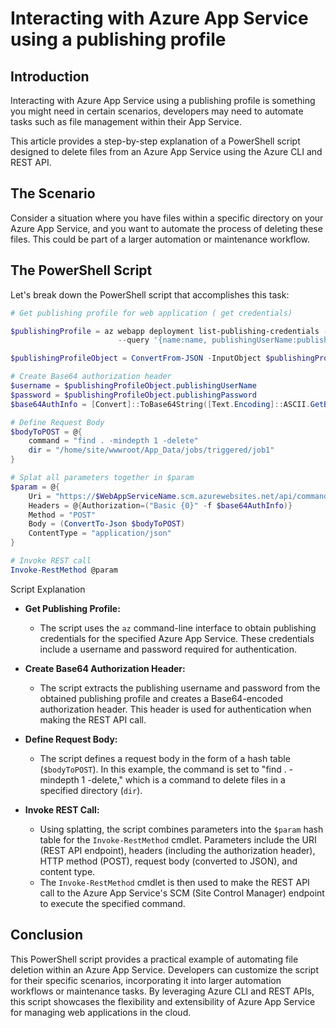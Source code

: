 # **Interacting with Azure App Service using a publishing profile**

## **Introduction**

Interacting with Azure App Service using a publishing profile is something you might need in certain scenarios, developers may need to automate tasks such as file management within their App Service.

This article provides a step-by-step explanation of a PowerShell script designed to delete files from an Azure App Service using the Azure CLI and REST API.

## **The Scenario**

Consider a situation where you have files within a specific directory on your Azure App Service, and you want to automate the process of deleting these files. This could be part of a larger automation or maintenance workflow.

## **The PowerShell Script**

Let's break down the PowerShell script that accomplishes this task:

```powershell
# Get publishing profile for web application ( get credentials)

$publishingProfile = az webapp deployment list-publishing-credentials -n $WebAppServiceName -g $ResourceGroupName `
                        --query '{name:name, publishingUserName:publishingUserName, publishingPassword:publishingPassword}' | Out-String

$publishingProfileObject = ConvertFrom-JSON -InputObject $publishingProfile

# Create Base64 authorization header 
$username = $publishingProfileObject.publishingUserName
$password = $publishingProfileObject.publishingPassword 
$base64AuthInfo = [Convert]::ToBase64String([Text.Encoding]::ASCII.GetBytes(("{0}:{1}" -f $username,$password)))

# Define Request Body
$bodyToPOST = @{   
    command = "find . -mindepth 1 -delete"
    dir = "/home/site/wwwroot/App_Data/jobs/triggered/job1"   
}   

# Splat all parameters together in $param   
$param = @{   
    Uri = "https://$WebAppServiceName.scm.azurewebsites.net/api/command"   
    Headers = @{Authorization=("Basic {0}" -f $base64AuthInfo)}   
    Method = "POST"   
    Body = (ConvertTo-Json $bodyToPOST)   
    ContentType = "application/json"   
}   

# Invoke REST call   
Invoke-RestMethod @param
```

Script Explanation

- **Get Publishing Profile:**
   - The script uses the `az` command-line interface to obtain publishing credentials for the specified Azure App Service. These credentials include a username and password required for authentication.

- **Create Base64 Authorization Header:**
   - The script extracts the publishing username and password from the obtained publishing profile and creates a Base64-encoded authorization header. This header is used for authentication when making the REST API call.

- **Define Request Body:**
   - The script defines a request body in the form of a hash table (`$bodyToPOST`). In this example, the command is set to "find . -mindepth 1 -delete," which is a command to delete files in a specified directory (`dir`).

- **Invoke REST Call:**
   - Using splatting, the script combines parameters into the `$param` hash table for the `Invoke-RestMethod` cmdlet. Parameters include the URI (REST API endpoint), headers (including the authorization header), HTTP method (POST), request body (converted to JSON), and content type.
   - The `Invoke-RestMethod` cmdlet is then used to make the REST API call to the Azure App Service's SCM (Site Control Manager) endpoint to execute the specified command.

## **Conclusion**

This PowerShell script provides a practical example of automating file deletion within an Azure App Service. Developers can customize the script for their specific scenarios, incorporating it into larger automation workflows or maintenance tasks. By leveraging Azure CLI and REST APIs, this script showcases the flexibility and extensibility of Azure App Service for managing web applications in the cloud.

